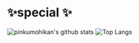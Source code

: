 # ✨special ✨

![pinkumohikan's github stats](https://github-readme-stats.vercel.app/api?username=developeeeer&count_private=true&show_icons=true&theme=radical)
![Top Langs](https://github-readme-stats.vercel.app/api/top-langs/?username=developeeeer&theme=radical)
